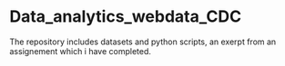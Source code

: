 # Data_analytics_webdata_CDC

The repository includes datasets and python scripts, an exerpt from an assignement which i have completed. 

